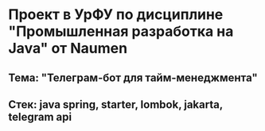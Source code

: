 # **Проект в УрФУ по дисциплине "Промышленная разработка на Java" от Naumen**
## Тема: "Телеграм-бот для тайм-менеджмента"
## Стек: java spring, starter, lombok, jakarta, telegram api 
